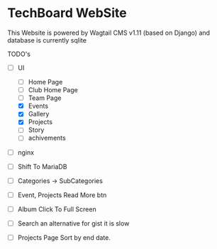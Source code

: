 # TechBoard WebSite

This Website is powered by Wagtail CMS v1.11 (based on Django) and database is currently sqlite

TODO's

- [ ] UI

	- [ ] Home Page
	- [ ] Club Home Page
	- [ ] Team Page
	- [x] Events
	- [x] Gallery
	- [x] Projects
	- [ ] Story
	- [ ] achivements

- [ ] nginx
- [ ] Shift To MariaDB
- [ ] Categories -> SubCategories
- [ ] Event, Projects Read More btn
- [ ] Album Click To Full Screen
- [ ] Search an alternative for gist it is slow
- [ ] Projects Page Sort by end date.